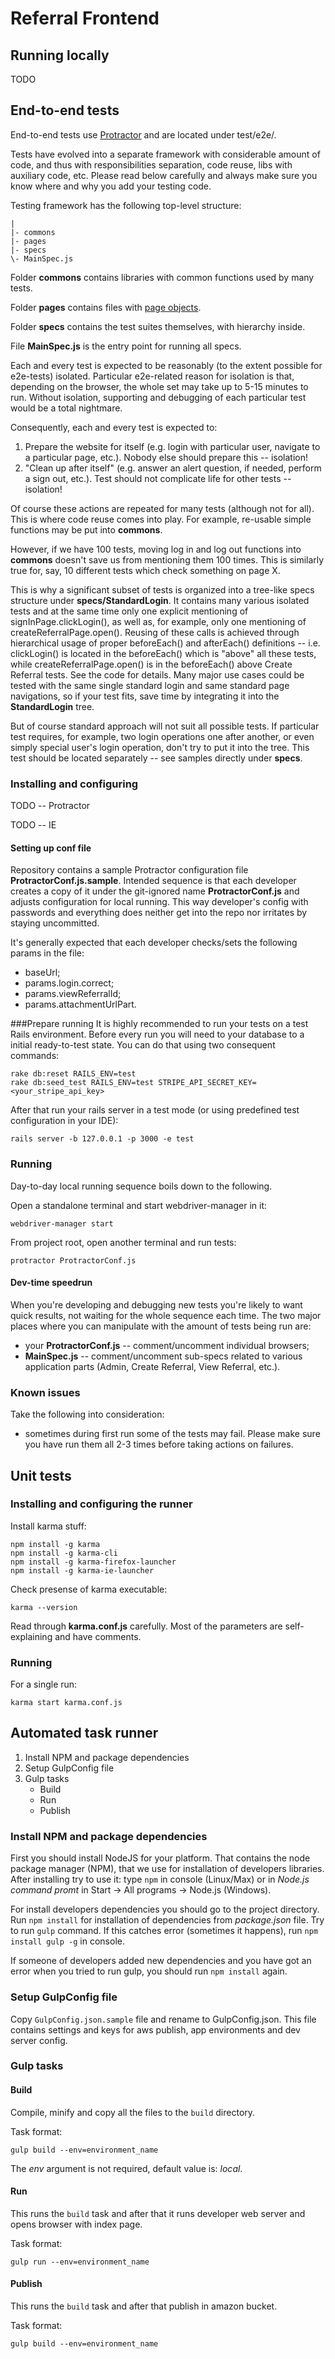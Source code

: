 # Referral Frontend

## Running locally

TODO

## End-to-end tests

End-to-end tests use [Protractor](https://github.com/angular/protractor) and are located under test/e2e/.

Tests have evolved into a separate framework with considerable amount of code, and thus with responsibilities separation, code reuse, libs with auxiliary code, etc. Please read below carefully and always make sure you know where and why you add your testing code.

Testing framework has the following top-level structure:
```
|
|- commons
|- pages
|- specs
\- MainSpec.js
```

Folder **commons** contains libraries with common functions used by many tests.

Folder **pages** contains files with [page objects](https://github.com/SeleniumHQ/selenium/wiki/PageObjects).

Folder **specs** contains the test suites themselves, with hierarchy inside.

File **MainSpec.js** is the entry point for running all specs.

Each and every test is expected to be reasonably (to the extent possible for e2e-tests) isolated. Particular e2e-related reason for isolation is that, depending on the browser, the whole set may take up to 5-15 minutes to run. Without isolation, supporting and debugging of each particular test would be a total nightmare.

Consequently, each and every test is expected to:
1. Prepare the website for itself (e.g. login with particular user, navigate to a particular page, etc.). Nobody else should prepare this -- isolation!
2. "Clean up after itself" (e.g. answer an alert question, if needed, perform a sign out, etc.). Test should not complicate life for other tests -- isolation!

Of course these actions are repeated for many tests (although not for all). This is where code reuse comes into play. For example, re-usable simple functions may be put into **commons**.

However, if we have 100 tests, moving log in and log out functions into **commons** doesn't save us from mentioning them 100 times. This is similarly true for, say, 10 different tests which check something on page X.

This is why a significant subset of tests is organized into a tree-like specs structure under **specs/StandardLogin**. It contains many various isolated tests and at the same time only one explicit mentioning of signInPage.clickLogin(), as well as, for example, only one mentioning of createReferralPage.open(). Reusing of these calls is achieved through hierarchical usage of proper beforeEach() and afterEach() definitions -- i.e. clickLogin() is located in the beforeEach() which is "above" all these tests, while createReferralPage.open() is in the beforeEach() above Create Referral tests. See the code for details. Many major use cases could be tested with the same single standard login and same standard page navigations, so if your test fits, save time by integrating it into the **StandardLogin** tree.

But of course standard approach will not suit all possible tests. If particular test requires, for example, two login operations one after another, or even simply special user's login operation, don't try to put it into the tree. This test should be located separately -- see samples directly under **specs**.

### Installing and configuring

TODO -- Protractor

TODO -- IE

#### Setting up conf file

Repository contains a sample Protractor configuration file **ProtractorConf.js.sample**. Intended sequence is that each developer creates
a copy of it under the git-ignored name **ProtractorConf.js** and adjusts configuration for local running. This way developer's config
with passwords and everything does neither get into the repo nor irritates by staying uncommitted.

It's generally expected that each developer checks/sets the following params in the file:
* baseUrl;
* params.login.correct;
* params.viewReferralId;
* params.attachmentUrlPart.

###Prepare running
It is highly recommended to run your tests on a test Rails environment.
Before every run you will need to your database to a initial ready-to-test state.
You can do that using two consequent commands:

```Batchfile
rake db:reset RAILS_ENV=test
rake db:seed_test RAILS_ENV=test STRIPE_API_SECRET_KEY=<your_stripe_api_key>
```
After that run your rails server in a test mode (or using predefined test configuration in your IDE):
```Batchfile
rails server -b 127.0.0.1 -p 3000 -e test
```
### Running

Day-to-day local running sequence boils down to the following.

Open a standalone terminal and start webdriver-manager in it:

```Batchfile
webdriver-manager start
```

From project root, open another terminal and run tests:

```Batchfile
protractor ProtractorConf.js
```

#### Dev-time speedrun

When you're developing and debugging new tests you're likely to want quick results, not waiting for the whole sequence each time. The two
major places where you can manipulate with the amount of tests being run are:
* your **ProtractorConf.js** -- comment/uncomment individual browsers;
* **MainSpec.js** -- comment/uncomment sub-specs related to various application parts (Admin, Create Referral, View Referral, etc.).

### Known issues

Take the following into consideration:
* sometimes during first run some of the tests may fail. Please make sure you have run them all 2-3 times before taking actions on failures.

## Unit tests

### Installing and configuring the runner

Install karma stuff:

```Batchfile
npm install -g karma
npm install -g karma-cli
npm install -g karma-firefox-launcher
npm install -g karma-ie-launcher
```

Check presense of karma executable:

```Batchfile
karma --version
```

Read through **karma.conf.js** carefully. Most of the parameters are self-explaining and have comments.

### Running

For a single run:

```Batchfile
karma start karma.conf.js
```

## Automated task runner

1. Install NPM and package dependencies
2. Setup GulpConfig file
3. Gulp tasks
    * Build
    * Run
    * Publish

### Install NPM and package dependencies

First you should install NodeJS for your platform. That contains the node package manager (NPM), that we use for installation of developers libraries. After installing try to use it: type `npm` in console (Linux/Max) or in *Node.js command promt* in Start -> All programs -> Node.js (Windows). 

For install developers dependencies you should go to the project directory. Run `npm install` for installation of dependencies from *package.json* file. Try to run `gulp` command. If this catches error (sometimes it happens), run `npm install gulp -g` in console.

If someone of developers added new dependencies and you have got an error when you tried to run gulp, you should run `npm install` again.

### Setup GulpConfig file

Copy `GulpConfig.json.sample` file and rename to GulpConfig.json. This file contains settings and keys for aws publish, app environments and dev server config.

### Gulp tasks

#### Build

Compile, minify and copy all the files to the `build` directory.

Task format:
```Batchfile
gulp build --env=environment_name
```

The *env* argument is not required, default value is: *local*.

#### Run

This runs the `build` task and after that it runs developer web server and opens browser with index page.

Task format:
```Batchfile
gulp run --env=environment_name
```

#### Publish

This runs the `build` task and after that publish in amazon bucket.

Task format:
```Batchfile
gulp build --env=environment_name
```
